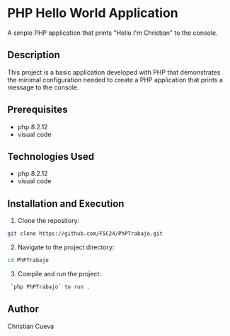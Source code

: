 # PHP Hello World Application

A simple PHP application that prints "Hello I'm Christian" to the console.

## Description

This project is a basic application developed with PHP that demonstrates the minimal configuration needed to create a PHP application that prints a message to the console.

## Prerequisites

- php 8.2.12
- visual code

## Technologies Used

- php 8.2.12
- visual code

## Installation and Execution

1. Clone the repository:
```bash
git clone https://github.com/FSC24/PhPTrabajo.git
```

2. Navigate to the project directory:
```bash
cd PhPTrabajo
```

3. Compile and run the project:
```bash
 `php PhPTrabajo` to run .
```

## Author

Christian Cueva
